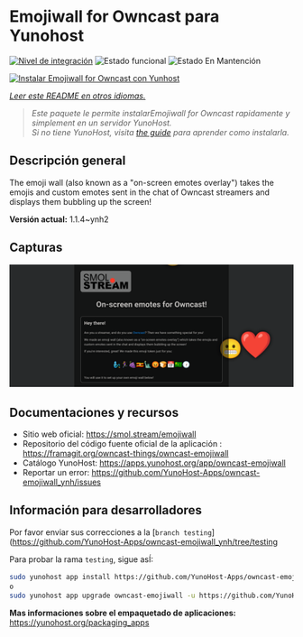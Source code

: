 <!--
Este archivo README esta generado automaticamente<https://github.com/YunoHost/apps/tree/master/tools/readme_generator>
No se debe editar a mano.
-->

# Emojiwall for Owncast para Yunohost

[![Nivel de integración](https://dash.yunohost.org/integration/owncast-emojiwall.svg)](https://ci-apps.yunohost.org/ci/apps/owncast-emojiwall/) ![Estado funcional](https://ci-apps.yunohost.org/ci/badges/owncast-emojiwall.status.svg) ![Estado En Mantención](https://ci-apps.yunohost.org/ci/badges/owncast-emojiwall.maintain.svg)

[![Instalar Emojiwall for Owncast con Yunhost](https://install-app.yunohost.org/install-with-yunohost.svg)](https://install-app.yunohost.org/?app=owncast-emojiwall)

*[Leer este README en otros idiomas.](./ALL_README.md)*

> *Este paquete le permite instalarEmojiwall for Owncast rapidamente y simplement en un servidor YunoHost.*  
> *Si no tiene YunoHost, visita [the guide](https://yunohost.org/install) para aprender como instalarla.*

## Descripción general

The emoji wall (also known as a "on-screen emotes overlay") takes the emojis and custom emotes sent in the chat of Owncast streamers and displays them bubbling up the screen!


**Versión actual:** 1.1.4~ynh2

## Capturas

![Captura de Emojiwall for Owncast](./doc/screenshots/emojiwall.png)

## Documentaciones y recursos

- Sitio web oficial: <https://smol.stream/emojiwall>
- Repositorio del código fuente oficial de la aplicación : <https://framagit.org/owncast-things/owncast-emojiwall>
- Catálogo YunoHost: <https://apps.yunohost.org/app/owncast-emojiwall>
- Reportar un error: <https://github.com/YunoHost-Apps/owncast-emojiwall_ynh/issues>

## Información para desarrolladores

Por favor enviar sus correcciones a la [`branch testing`](https://github.com/YunoHost-Apps/owncast-emojiwall_ynh/tree/testing

Para probar la rama `testing`, sigue asÍ:

```bash
sudo yunohost app install https://github.com/YunoHost-Apps/owncast-emojiwall_ynh/tree/testing --debug
o
sudo yunohost app upgrade owncast-emojiwall -u https://github.com/YunoHost-Apps/owncast-emojiwall_ynh/tree/testing --debug
```

**Mas informaciones sobre el empaquetado de aplicaciones:** <https://yunohost.org/packaging_apps>
